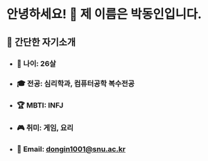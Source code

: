 # 안녕하세요! 👋 제 이름은 박동인입니다.

## 📝 간단한 자기소개
* ### 🎂 나이: 26살
* ### 🎓 전공: 심리학과, 컴퓨터공학 복수전공
* ### 🏆 MBTI: INFJ
* ### 🎮 취미: 게임, 요리
* ### 📧 Email: dongin1001@snu.ac.kr